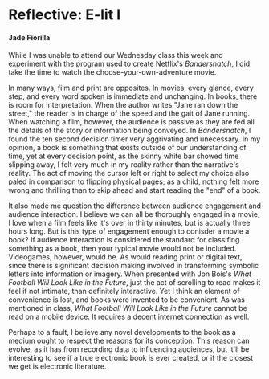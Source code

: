 # Reflective: E-lit I

#### Jade Fiorilla	

While I was unable to attend our Wednesday class this week and experiment with the program used to create Netflix's *Bandersnatch*, I did take the time to watch the choose-your-own-adventure movie. 

In many ways, film and print are opposites. In movies, every glance, every step, and every word spoken is immediate and unchanging. In books, there is room for interpretation. When the author writes "Jane ran down the street," the reader is in charge of the speed and the gait of Jane running. When watching a film, however, the audience is passive as they are fed all the details of the story or information being conveyed. In *Bandersnatch*, I found the ten second decision timer very aggrivating and unecessary. In my opinion, a book is something that exists outside of our understanding of time, yet at every decision point, as the skinny white bar showed time slipping away, I felt very much in my reality rather than the narrative's reality. The act of moving the cursor left or right to select my choice also paled in comparison to flipping physical pages; as a child, nothing felt more wrong and thrilling than to skip ahead and start reading the "end" of a book. 

It also made me question the difference between audience engagement and audience interaction. I believe we can all be thoroughly engaged in a movie; I love when a film feels like it's over in thirty minutes, but is actually three hours long. But is this type of engagement enough to conisder a movie a book? If audience interaction is considered the standard for classifing something as a book, then your typical movie would not be included. Videogames, however, would be. As would reading print or digital text, since there is significant decision making involved in transforming symbolic letters into information or imagery. When presented with Jon Bois's *What Football Will Look Like in the Future*, just the act of scrolling to read makes it feel if not intimate, than definitely interactive. Yet I think an element of convenience is lost, and  books were invented to be convenient. As was mentioned in class, *What Football Will Look Like in the Future* cannot be read on a mobile device. It requires a decent internet connection as well. 

Perhaps to a fault, I believe any novel developments to the book as a medium ought to respect the reasons for its conception. This reason can evolve, as it has from recording data to influencing audiences, but it'll be interesting to see if a true electronic book is ever created, or if the closest we get is electronic literature. 